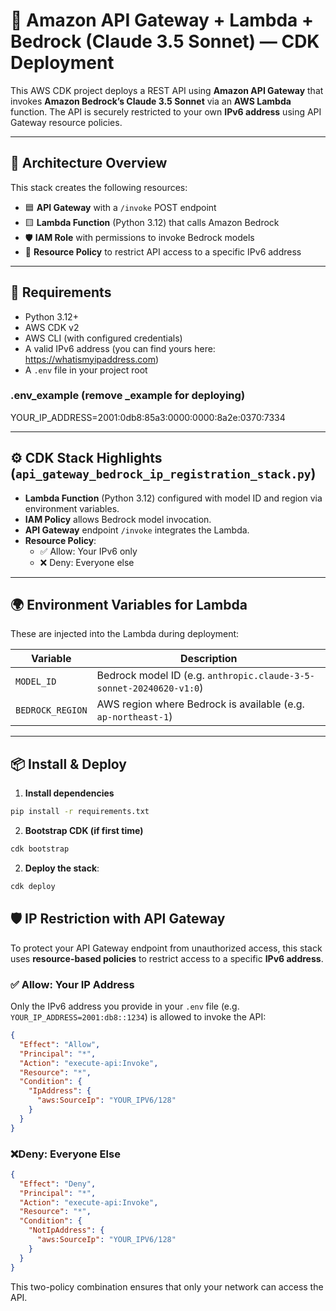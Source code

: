 # 🚀 Amazon API Gateway + Lambda + Bedrock (Claude 3.5 Sonnet) — CDK Deployment

This AWS CDK project deploys a REST API using **Amazon API Gateway** that invokes **Amazon Bedrock’s Claude 3.5 Sonnet** via an **AWS Lambda** function. The API is securely restricted to your own **IPv6 address** using API Gateway resource policies.

---

## 📐 Architecture Overview

This stack creates the following resources:

- 🟦 **API Gateway** with a `/invoke` POST endpoint
- 🟨 **Lambda Function** (Python 3.12) that calls Amazon Bedrock
- 🛡️ **IAM Role** with permissions to invoke Bedrock models
- 🔐 **Resource Policy** to restrict API access to a specific IPv6 address

---

## 🧾 Requirements

- Python 3.12+
- AWS CDK v2
- AWS CLI (with configured credentials)
- A valid IPv6 address (you can find yours here: https://whatismyipaddress.com)
- A `.env` file in your project root

### .env_example (remove _example for deploying)
YOUR_IP_ADDRESS=2001:0db8:85a3:0000:0000:8a2e:0370:7334

---

## ⚙️ CDK Stack Highlights (`api_gateway_bedrock_ip_registration_stack.py`)

- **Lambda Function** (Python 3.12) configured with model ID and region via environment variables.
- **IAM Policy** allows Bedrock model invocation.
- **API Gateway** endpoint `/invoke` integrates the Lambda.
- **Resource Policy**:
  - ✅ Allow: Your IPv6 only
  - ❌ Deny: Everyone else

---

## 🌍 Environment Variables for Lambda

These are injected into the Lambda during deployment:

| Variable        | Description                                      |
|----------------|--------------------------------------------------|
| `MODEL_ID`      | Bedrock model ID (e.g. `anthropic.claude-3-5-sonnet-20240620-v1:0`) |
| `BEDROCK_REGION` | AWS region where Bedrock is available (e.g. `ap-northeast-1`) |

---

## 📦 Install & Deploy

1. **Install dependencies**

```bash
pip install -r requirements.txt
```

2. **Bootstrap CDK (if first time)**
```bash
cdk bootstrap
```

2. **Deploy the stack**:
```bash
cdk deploy
```

## 🛡️ IP Restriction with API Gateway

To protect your API Gateway endpoint from unauthorized access, this stack uses **resource-based policies** to restrict access to a specific **IPv6 address**.

### ✅ Allow: Your IP Address
Only the IPv6 address you provide in your `.env` file (e.g. `YOUR_IP_ADDRESS=2001:db8::1234`) is allowed to invoke the API:

```json
{
  "Effect": "Allow",
  "Principal": "*",
  "Action": "execute-api:Invoke",
  "Resource": "*",
  "Condition": {
    "IpAddress": {
      "aws:SourceIp": "YOUR_IPV6/128"
    }
  }
}
```

### ❌Deny: Everyone Else
```json
{
  "Effect": "Deny",
  "Principal": "*",
  "Action": "execute-api:Invoke",
  "Resource": "*",
  "Condition": {
    "NotIpAddress": {
      "aws:SourceIp": "YOUR_IPV6/128"
    }
  }
}
```

This two-policy combination ensures that only your network can access the API.